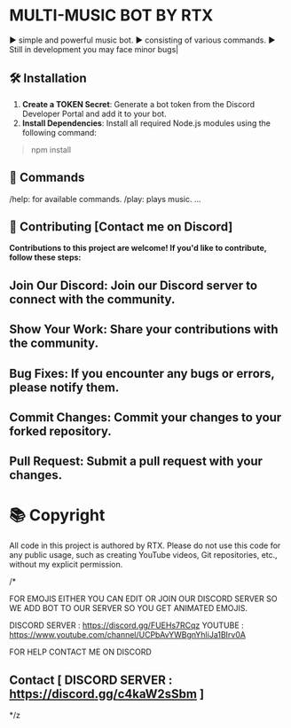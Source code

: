 #  MULTI-MUSIC BOT BY RTX 
▶️ simple and powerful music bot.
▶️ consisting of various commands.
▶️ Still in development you may face minor bugs|


## 🛠️ Installation

1. **Create a TOKEN Secret**: Generate a bot token from the Discord Developer Portal and add it to your bot.
2. **Install Dependencies**: Install all required Node.js modules using the following command:
> npm install

## 📜 Commands
/help: for available commands.
/play: plays music.
...

## 🤝 Contributing [Contact me on Discord]

**Contributions to this project are welcome! If you'd like to contribute, follow these steps:**

## Join Our Discord: Join our Discord server to connect with the community.
## Show Your Work: Share your contributions with the community.
## Bug Fixes: If you encounter any bugs or errors, please notify them.
## Commit Changes: Commit your changes to your forked repository.
## Pull Request: Submit a pull request with your changes.

# 📚 Copyright 

All code in this project is authored by RTX. Please do not use this code for any public usage, such as creating YouTube videos, Git repositories, etc., without my explicit permission.

/*       

   FOR EMOJIS EITHER YOU CAN EDIT OR JOIN OUR DISCORD SERVER 
   SO WE ADD BOT TO OUR SERVER SO YOU GET ANIMATED EMOJIS.

   DISCORD SERVER : https://discord.gg/FUEHs7RCqz
   YOUTUBE : https://www.youtube.com/channel/UCPbAvYWBgnYhliJa1BIrv0A

   FOR HELP CONTACT ME ON DISCORD
   ## Contact    [ DISCORD SERVER :  https://discord.gg/c4kaW2sSbm ]
*/z
